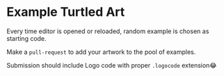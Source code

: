# Example Turtled Art

Every time editor is opened or reloaded, random example is chosen as starting code.

Make a `pull-request` to add your artwork to the pool of examples.

Submission should include Logo code with proper `.logocode` extension😂